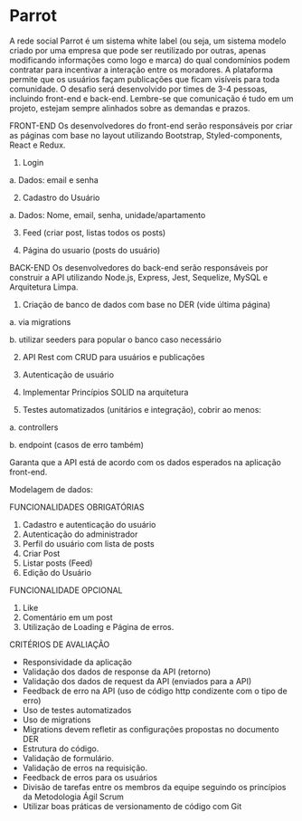 # Parrot
A rede social Parrot é um sistema white label (ou seja, um sistema modelo criado por
uma empresa que pode ser reutilizado por outras, apenas modificando informações
como logo e marca) do qual condomínios podem contratar para incentivar a interação
entre os moradores.
A plataforma permite que os usuários façam publicações que ficam visíveis para toda
comunidade.
O desafio será desenvolvido por times de 3-4 pessoas, incluindo front-end e back-end.
Lembre-se que comunicação é tudo em um projeto, estejam sempre alinhados sobre as
demandas e prazos.

FRONT-END
Os desenvolvedores do front-end serão responsáveis por criar as páginas com base no
layout utilizando Bootstrap, Styled-components, React e Redux.
1. Login

a. Dados: email e senha

2. Cadastro do Usuário

a. Dados: Nome, email, senha, unidade/apartamento

3. Feed (criar post, listas todos os posts)

4. Página do usuario (posts do usuário)

BACK-END
Os desenvolvedores do back-end serão responsáveis por construir a API utilizando
Node.js, Express, Jest, Sequelize, MySQL e Arquitetura Limpa.

1. Criação de banco de dados com base no DER (vide última página)

a. via migrations

b. utilizar seeders para popular o banco caso necessário

2. API Rest com CRUD para usuários e publicações

3. Autenticação de usuário

4. Implementar Princípios SOLID na arquitetura

5. Testes automatizados (unitários e integração), cobrir ao menos:

a. controllers

b. endpoint (casos de erro também)

Garanta que a API está de acordo com os dados esperados na aplicação front-end.

Modelagem de dados:

FUNCIONALIDADES OBRIGATÓRIAS
1. Cadastro e autenticação do usuário
2. Autenticação do administrador
3. Perfil do usuário com lista de posts
4. Criar Post
5. Listar posts (Feed)
6. Edição do Usuário

FUNCIONALIDADE OPCIONAL
1. Like
2. Comentário em um post
3. Utilização de Loading e Página de erros.

CRITÉRIOS DE AVALIAÇÃO
- Responsividade da aplicação
- Validação dos dados de response da API (retorno)
- Validação dos dados de request da API (enviados para a API)
- Feedback de erro na API (uso de código http condizente com o tipo de erro)
- Uso de testes automatizados
- Uso de migrations
- Migrations devem refletir as configurações propostas no documento DER
- Estrutura do código.
- Validação de formulário.
- Validação de erros na requisição.
- Feedback de erros para os usuários
- Divisão de tarefas entre os membros da equipe seguindo os princípios da
Metodologia Ágil Scrum
- Utilizar boas práticas de versionamento de código com Git
